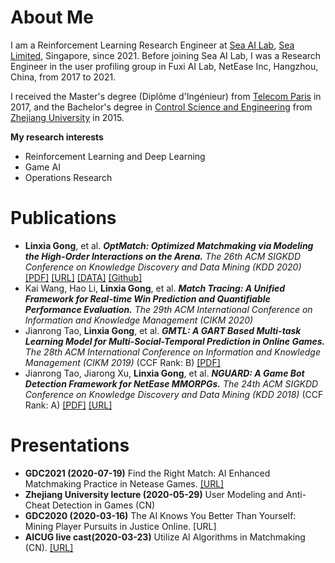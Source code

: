 <!--
 * 
 * 
 * @Author: Linxia GONG 巩琳霞 (linxiagong@gmail.com)
 * @Date: 2020-07-22 14:16:28
 * @LastEditors: Linxia GONG 巩琳霞
 * @LastEditTime: 2022-03-06 22:56:18
-->
# About Me
I am a Reinforcement Learning Research Engineer at [Sea AI Lab](https://sail.sea.com/), [Sea Limited](https://www.sea.com/home), Singapore, since 2021. 
Before joining Sea AI Lab, I was a Research Engineer in the user profiling group in Fuxi AI Lab, NetEase Inc, Hangzhou, China, from 2017 to 2021.

I received the Master's degree (Diplôme d'Ingénieur) from [Telecom Paris](https://www.telecom-paris.fr/en/home) in 2017, and the Bachelor's degree in [Control Science and Engineering](http://www.cse.zju.edu.cn/english/) from [Zhejiang University](https://www.zju.edu.cn/english/) in 2015.

<b>My research interests</b> 
- Reinforcement Learning and Deep Learning
- Game AI
- Operations Research

# Publications
- <b>Linxia Gong</b>, et al. *<strong>OptMatch: Optimized Matchmaking via Modeling the High-Order Interactions on the Arena.</strong> The 26th ACM SIGKDD Conference on Knowledge Discovery and Data Mining (KDD 2020)* [[PDF]](./myPapers/KDD2020_OptMatch.pdf) [[URL]](https://www.kdd.org/kdd2020/accepted-papers/view/optmatch-optimized-matchmaking-via-modeling-the-high-order-interactions-on-) [[DATA]](./OptMatch/data_analysis/) [[Github]](./OptMatch/)
- Kai Wang, Hao Li, <b>Linxia Gong</b>, et al. *<strong>Match Tracing: A Unified Framework for Real-time Win Prediction and Quantifiable Performance Evaluation.</strong> The 29th ACM International Conference on Information and Knowledge Management (CIKM 2020)*
- Jianrong Tao, <b>Linxia Gong</b>, et al. *<strong>GMTL: A GART Based Multi-task Learning Model for Multi-Social-Temporal Prediction in Online Games.</strong> The 28th ACM International Conference on Information and Knowledge Management (CIKM 2019)* (CCF Rank: B) [\[PDF\]](./myPapers/CIKM2019_GMTL.pdf)
- Jianrong Tao, Jiarong Xu, <b>Linxia Gong</b>, et al. *<strong>NGUARD: A Game Bot Detection Framework for NetEase MMORPGs.</strong> The 24th ACM SIGKDD Conference on Knowledge Discovery and Data Mining (KDD 2018)* (CCF Rank: A) [\[PDF\]](./myPapers/KDD2018_NGUARD.pdf) [\[URL\]](http://www.kdd.org/kdd2018/accepted-papers/view/nguard-a-game-bot-detection-framework-for-netease-mmorpgs)

# Presentations
- <strong>GDC2021 (2020-07-19)</strong> Find the Right Match: AI Enhanced Matchmaking Practice in Netease Games. [\[URL\]](https://schedule.gdconf.com/session/find-the-right-match-ai-enhanced-matchmaking-practice-in-netease-games/878302)
- <strong>Zhejiang University lecture (2020-05-29)</strong> User Modeling and Anti-Cheat Detection in Games (CN)
- <strong>GDC2020 (2020-03-16)</strong> The AI Knows You Better Than Yourself: Mining Player Pursuits in Justice Online. [URL]
- <strong>AICUG live cast(2020-03-23)</strong> Utilize AI Algorithms in Matchmaking (CN). [\[URL\]](https://mp.weixin.qq.com/s/rPYfe2YYcTyUw2aSHjw_0g)
